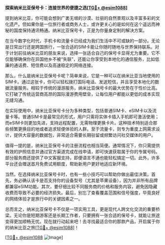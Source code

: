 **探索纳米比亚保号卡：连接世界的便捷之选[[TG💪+ @esim1088](https://t.me/s/esim1088)]**

提到纳米比亚，你可能会想到广袤无垠的沙漠、壮丽的自然景观以及丰富多彩的文化遗产。但如果你是一位旅行者或商务人士，或许更关心的是如何在这个遥远而神秘的国度保持通讯畅通。纳米比亚保号卡，正是为你量身定制的解决方案。

在当今数字化时代，手机卡和流量卡已经成为我们生活中不可或缺的一部分。无论是日常出行还是跨国旅行，一张合适的SIM卡能让你随时随地与世界保持联系。对于计划前往纳米比亚的朋友来说，选择一张适合自己的保号卡显得尤为重要。它不仅能够确保你在异国他乡不被“失联”，还能让你享受到本地化的通信服务，比如低廉的通话费、短信费以及高速稳定的网络连接。

那么，什么是纳米比亚保号卡呢？简单来说，它是一种可以在纳米比亚当地使用的SIM卡。通过这张卡，你可以轻松拨打国际电话、发送短信，并且享受本地化的数据流量服务。相较于传统的漫游服务，纳米比亚保号卡的最大优势在于性价比高。它打破了传统运营商高昂的国际漫游费用壁垒，让每位用户都能以更低的成本实现无缝沟通。

在实际使用中，纳米比亚保号卡分为多种类型，包括普通SIM卡、eSIM卡以及流量卡等。普通SIM卡是最常见的形式，用户只需将实体卡插入手机即可激活使用；而eSIM卡则更加先进，支持远程配置，无需物理更换卡片。这种技术特别适合那些频繁更换目的地或者追求轻便体验的人群。至于流量卡，则专为重度上网需求设计，提供大容量的数据包，非常适合需要长期驻留或频繁访问社交媒体的用户。

值得一提的是，纳米比亚保号卡的注册流程也相当简便。通常情况下，你只需提供有效的护照信息并通过官方渠道完成在线申请，即可快速获取属于你的专属号码。部分服务商还提供了中文客服支持，即便语言不通也能轻松搞定一切。此外，许多平台还会赠送首月免费试用额度，帮助新用户更好地适应新环境。

当然，在选择纳米比亚保号卡时，也有一些小技巧可以帮助你做出最佳决策。首先，务必确认该卡是否支持你的设备型号（尤其是苹果设备），因为并非所有品牌都兼容eSIM功能。其次，要仔细比较不同服务商的价格和服务内容，避免因隐藏收费而导致不必要的经济损失。最后，别忘了查看覆盖范围和信号强度，毕竟良好的网络体验才是旅行中的关键因素之一。

总而言之，纳米比亚保号卡不仅是一项实用工具，更是现代人跨文化交流的重要桥梁。无论你是短期游客还是长期工作者，只要拥有一张合适的保号卡，就能让旅途变得更加顺畅无忧。现在就行动起来吧！去寻找最适合你的那款产品，开启属于你的纳米比亚之旅[[TG💪+ @esim1088](https://t.me/s/esim1088)]！

[[TG💪+ @esim1088](https://t.me/s/esim1088) ![Image](https://i.postimg.cc/4NQfJmqS/Snipaste-2025-05-13-00-14-12.png)]